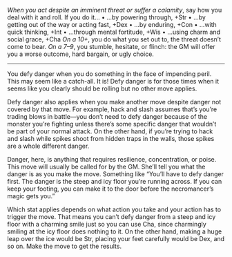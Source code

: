 *When you act despite an imminent threat or suffer a calamity*, say how you deal with it and roll. If you do it… 
• …by powering through, +Str 
• …by getting out of the way or acting fast, +Dex 
• …by enduring, +Con 
• …with quick thinking, +Int 
• …through mental fortitude, +Wis 
• …using charm and social grace, +Cha 
*On a 10+*, you do what you set out to, the threat doesn’t come to bear. *On a 7–9*, you stumble, hesitate, or flinch: the GM will offer you a worse outcome, hard bargain, or ugly choice. 
___

You defy danger when you do something in the face of impending peril. This may seem like a catch-all. It is! Defy danger is for those times when it seems like you clearly should be rolling but no other move applies.

Defy danger also applies when you make another move despite danger not covered by that move. For example, hack and slash assumes that’s you’re trading blows in battle—you don’t need to defy danger because of the monster you’re fighting unless there’s some specific danger that wouldn’t be part of your normal attack. On the other hand, if you’re trying to hack and slash while spikes shoot from hidden traps in the walls, those spikes are a whole different danger. 

Danger, here, is anything that requires resilience, concentration, or poise. This move will usually be called for by the GM. She’ll tell you what the danger is as you make the move. Something like “You’ll have to defy danger first. The danger is the steep and icy floor you’re running across. If you can keep your footing, you can make it to the door before the necromancer’s magic gets you.” 

Which stat applies depends on what action you take and your action has to trigger the move. That means you can’t defy danger from a steep and icy floor with a charming smile just so you can use Cha, since charmingly smiling at the icy floor does nothing to it. On the other hand, making a huge leap over the ice would be Str, placing your feet carefully would be Dex, and so on. Make the move to get the results.